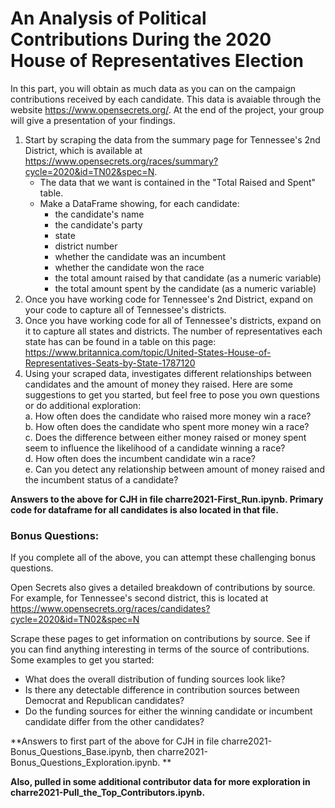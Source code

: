 # An Analysis of Political Contributions During the 2020 House of Representatives Election

In this part, you will obtain as much data as you can on the campaign contributions received by each candidate. This data is avaiable through the website https://www.opensecrets.org/. At the end of the project, your group will give a presentation of your findings.
1. Start by scraping the data from the summary page for Tennessee's 2nd District, which is available at https://www.opensecrets.org/races/summary?cycle=2020&id=TN02&spec=N.
    * The data that we want is contained in the "Total Raised and Spent" table.
    * Make a DataFrame showing, for each candidate:
        * the candidate's name
        * the candidate's party
        * state
        * district number
        * whether the candidate was an incumbent
        * whether the candidate won the race
        * the total amount raised by that candidate (as a numeric variable)
        * the total amount spent by the candidate (as a numeric variable)
2. Once you have working code for Tennessee's 2nd District, expand on your code to capture all of Tennessee's districts.
3. Once you have working code for all of Tennessee's districts, expand on it to capture all states and districts. The number of representatives each state has can be found in a table on this page: https://www.britannica.com/topic/United-States-House-of-Representatives-Seats-by-State-1787120
4. Using your scraped data, investigates different relationships between candidates and the amount of money they raised. Here are some suggestions to get you started, but feel free to pose you own questions or do additional exploration:  
    a. How often does the candidate who raised more money win a race?  
    b. How often does the candidate who spent more money win a race?  
    c. Does the difference between either money raised or money spent seem to influence the likelihood of a candidate winning a race?  
    d. How often does the incumbent candidate win a race?  
    e. Can you detect any relationship between amount of money raised and the incumbent status of a candidate?

**Answers to the above for CJH in file charre2021-First_Run.ipynb. Primary code for dataframe for all candidates is also located in that file.**

### Bonus Questions:
If you complete all of the above, you can attempt these challenging bonus questions.

Open Secrets also gives a detailed breakdown of contributions by source. For example, for Tennessee's second district, this is located at https://www.opensecrets.org/races/candidates?cycle=2020&id=TN02&spec=N

Scrape these pages to get information on contributions by source. See if you can find anything interesting in terms of the source of contributions. Some examples to get you started:
* What does the overall distribution of funding sources look like?
* Is there any detectable difference in contribution sources between Democrat and Republican candidates?
* Do the funding sources for either the winning candidate or incumbent candidate differ from the other candidates?

**Answers to first part of the above for CJH in file charre2021-Bonus_Questions_Base.ipynb, then charre2021-Bonus_Questions_Exploration.ipynb. **

**Also, pulled in some additional contributor data for more exploration in charre2021-Pull_the_Top_Contributors.ipynb.**

